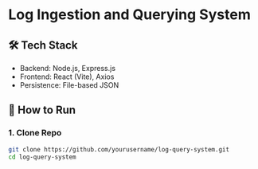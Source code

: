 # Log Ingestion and Querying System

## 🛠 Tech Stack
- Backend: Node.js, Express.js
- Frontend: React (Vite), Axios
- Persistence: File-based JSON

## 🚀 How to Run

### 1. Clone Repo
```bash
git clone https://github.com/yourusername/log-query-system.git
cd log-query-system
